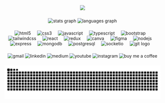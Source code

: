 ###

<div align="center">
  <img height="200" src="https://res.cloudinary.com/afsify/image/upload/v1704037227/other/krdljrxsnrdu8djrh4fq.gif"  />
</div>

###

<div align="center">
  <img src="https://github-readme-streak-stats.herokuapp.com/?
  <img src="https://github-readme-stats.vercel.app/api?username=afsify&hide_title=false&hide_rank=false&show_icons=true&card_width=500&include_all_commits=true&count_private=true&disable_animations=false&theme=dracula&locale=en&hide_border=true" height="150" alt="stats graph"  />
  <img src="https://github-readme-stats.vercel.app/api/top-langs?username=afsify&locale=en&hide_title=false&layout=compact&card_width=430&langs_count=6&theme=dracula&hide_border=true" height="150" alt="languages graph"  />
</div>

###

<div align="center">
  <img src="https://cdn.jsdelivr.net/gh/devicons/devicon/icons/html5/html5-original.svg" height="30" alt="html5"  />
  <img width="12" />
  <img src="https://cdn.jsdelivr.net/gh/devicons/devicon/icons/css3/css3-original.svg" height="30" alt="css3"  />
  <img width="12" />
  <img src="https://cdn.jsdelivr.net/gh/devicons/devicon/icons/javascript/javascript-original.svg" height="30" alt="javascript"  />
  <img width="12" />
  <img src="https://cdn.jsdelivr.net/gh/devicons/devicon/icons/typescript/typescript-original.svg" height="30" alt="typescript"  />
  <img width="12" />
  <img src="https://cdn.jsdelivr.net/gh/devicons/devicon/icons/bootstrap/bootstrap-original.svg" height="30" alt="bootstrap"  />
  <img width="12" />
  <img src="https://res.cloudinary.com/afsify/image/upload/v1704037227/other/i64rmfnia73beube4slc.png" height="30" alt="tailwindcss"  />
  <img width="12" />
  <img src="https://cdn.jsdelivr.net/gh/devicons/devicon/icons/react/react-original.svg" height="30" alt="react"  />
  <img width="12" />
  <img src="https://cdn.jsdelivr.net/gh/devicons/devicon/icons/redux/redux-original.svg" height="30" alt="redux"  />
  <img width="12" />
  <img src="https://cdn.jsdelivr.net/gh/devicons/devicon/icons/canva/canva-original.svg" height="30" alt="canva"  />
  <img width="12" />
  <img src="https://cdn.jsdelivr.net/gh/devicons/devicon/icons/figma/figma-original.svg" height="30" alt="figma"  />
  <img width="12" />
  <img src="https://cdn.jsdelivr.net/gh/devicons/devicon/icons/nodejs/nodejs-original.svg" height="30" alt="nodejs"  />
  <img width="12" />
  <img src="https://res.cloudinary.com/afsify/image/upload/v1704037226/other/ppbv2xetqvp0fzyf9xm0.png" height="30" alt="express"  />
  <img width="12" />
  <img src="https://cdn.jsdelivr.net/gh/devicons/devicon/icons/mongodb/mongodb-original.svg" height="30" alt="mongodb"  />
  <img width="12" />
  <img src="https://cdn.jsdelivr.net/gh/devicons/devicon/icons/postgresql/postgresql-original.svg" height="30" alt="postgresql"  />
  <img width="12" />
  <img src="https://res.cloudinary.com/afsify/image/upload/v1704037225/other/bdbrqljncfgbouao4mq7.png" height="30" alt="socketio"  />
  <img width="12" />
  <img src="https://cdn.jsdelivr.net/gh/devicons/devicon/icons/git/git-original.svg" height="30" alt="git logo"  />
  <img width="12" />
</div>

###

<div align="center">
  <a href="mailto:afsify.in@gmail.com" target="_blank" rel="noopener noreferrer" style="text-decoration: none;">
    
  <img src="https://img.shields.io/static/v1?message=Gmail&logo=gmail&label=&color=D14836&logoColor=white&labelColor=&style=flat" height="35" alt="gmail"  />
  </a>
  <a href="https://www.linkedin.com/in/afsify" target="_blank" rel="noopener noreferrer" style="text-decoration: none;">
  <img src="https://img.shields.io/static/v1?message=LinkedIn&logo=linkedin&label=&color=0077B5&logoColor=white&labelColor=&style=flat" height="35" alt="linkedin"  />
  </a>
  <a href="https://medium.com/@afsify" target="_blank" rel="noopener noreferrer" style="text-decoration: none;">
    <img src="https://img.shields.io/static/v1?message=Medium&logo=medium&label=&color=12100E&logoColor=white&labelColor=&style=flat" height="35" alt="medium"  />
  </a>
  <a href="https://youtube.com/@codisify" target="_blank" rel="noopener noreferrer" style="text-decoration: none;">
    <img src="https://img.shields.io/static/v1?message=Youtube&logo=youtube&label=&color=FF0000&logoColor=white&labelColor=&style=flat" height="35" alt="youtube"  />
  </a>
  <a href="https://instagram.com/codisify" target="_blank" rel="noopener noreferrer" style="text-decoration: none;">
    <img src="https://img.shields.io/static/v1?message=Instagram&logo=instagram&label=&color=E4405F&logoColor=white&labelColor=&style=flat" height="35" alt="instagram"  />
  </a>
  <a href="https://buymeacoffee.com/afsify" target="_blank" rel="noopener noreferrer" style="text-decoration: none;">
    <img src="https://cdn.buymeacoffee.com/buttons/v2/default-yellow.png" height="35" alt="buy me a coffee" />
  </a>
</div>

###

<div align="center">
  <img src="https://raw.githubusercontent.com/afsify/afsify/output/snake.svg" alt="Snake animation" />
</div>

###
